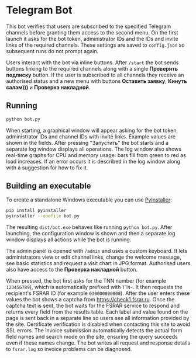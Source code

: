 # Telegram Bot

This bot verifies that users are subscribed to the specified Telegram channels before granting them access to the second menu. On the first launch it asks for the bot token, administrator IDs and the IDs and invite links of the required channels. These settings are saved to `config.json` so subsequent runs do not prompt again.

Users interact with the bot via inline buttons. After `/start` the bot sends buttons linking to the required channels along with a single **Проверить подписку** button. If the user is subscribed to all channels they receive an authorised status and a new menu with buttons **Оставить заявку**, **Кинуть салам)))** и **Проверка накладной**.

## Running

```bash
python bot.py
```
When starting, a graphical window will appear asking for the bot token,
administrator IDs and channel IDs with invite links. Example values are shown in the fields. After pressing
"Запустить" the bot starts and a separate log window displays all
operations. The log window also shows real-time graphs for CPU and
memory usage: bars fill from green to red as load increases. If an error
occurs it is described in the log window along with a suggestion for how
to fix it.

## Building an executable

To create a standalone Windows executable you can use [PyInstaller](https://pyinstaller.org/):

```bash
pip install pyinstaller
pyinstaller --onefile bot.py
```

The resulting `dist/bot.exe` behaves like running `python bot.py`. After
launching, the configuration window is shown and then a separate log window
displays all actions while the bot is running.

The admin panel is opened with `/admin` and uses a custom keyboard. It lets
administrators view or edit channel links, change the welcome message,
see basic statistics and request a visit chart in JPG format. Authorised
users also have access to the **Проверка накладной** button.

When pressed, the bot first asks for the TNN number (for example `123456789`),
which is automatically prefixed with `TTN-`. It then requests the recipient's
FSRAR ID (for example `030000000000`). After the
user enters these values the bot shows a captcha from
<https://check1.fsrar.ru>. Once the captcha text is sent, the bot waits for the
FSRAR service to respond and returns every field from the results table. Each
label and value found on the page is sent back in a separate line so users see
all information provided by the site. Certificate verification is disabled when
contacting this site to avoid SSL errors. The invoice submission automatically
detects the actual form field names and search mode on the site, ensuring the
query succeeds even if these names change. The bot writes all request and
response details to `fsrar.log` so invoice problems can be diagnosed.
